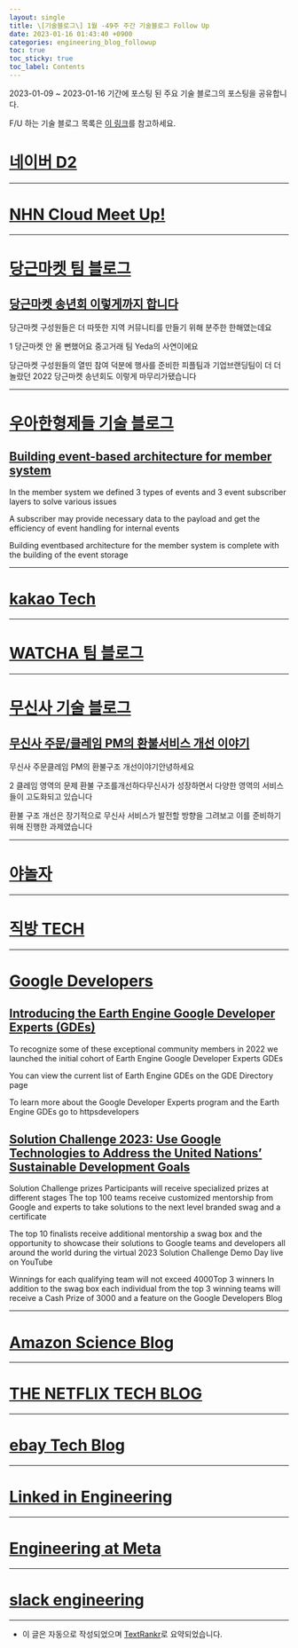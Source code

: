 ```yaml
---
layout: single
title: \[기술블로그\] 1월 -49주 주간 기술블로그 Follow Up
date: 2023-01-16 01:43:40 +0900
categories: engineering_blog_followup
toc: true
toc_sticky: true
toc_label: Contents
---
```


2023-01-09 ~ 2023-01-16 기간에 포스팅 된 주요 기술 블로그의 포스팅을 공유합니다.

F/U 하는 기술 블로그 목록은 [이 링크](https://cherrue.github.io/engineering_blog_followup/searchengine/FU-%EA%B8%B0%EC%88%A0-%EB%B8%94%EB%A1%9C%EA%B7%B8-%EB%AA%A9%EB%A1%9D/)를 참고하세요.

# [네이버 D2](https://d2.naver.com/d2.atom)

---



# [NHN Cloud Meet Up!](https://meetup.toast.com/rss)

---



# [당근마켓 팀 블로그](https://medium.com/feed/daangn)

## [당근마켓 송년회 이렇게까지 합니다](https://medium.com/daangn/%EB%8B%B9%EA%B7%BC%EB%A7%88%EC%BC%93-%EC%86%A1%EB%85%84%ED%9A%8C-%EC%9D%B4%EB%A0%87%EA%B2%8C%EA%B9%8C%EC%A7%80-%ED%95%A9%EB%8B%88%EB%8B%A4-ac0fb484eef8?source=rss----4505f82a2dbd---4)

 당근마켓 구성원들은 더 따뜻한 지역 커뮤니티를 만들기 위해 분주한 한해였는데요

 1 당근마켓 안 올 뻔했어요 중고거래 팀 Yeda의 사연이에요

 당근마켓 구성원들의 열띤 참여 덕분에 행사를 준비한 피플팀과 기업브랜딩팀이 더 더 놀랐던 2022 당근마켓 송년회도 이렇게 마무리가됐습니다

---



# [우아한형제들 기술 블로그](https://techblog.woowahan.com/feed/)

## [Building event-based architecture for member system](https://techblog.woowahan.com/10320/)

 In the member system we defined 3 types of events and 3 event subscriber layers to solve various issues

 A subscriber may provide necessary data to the payload and get the efficiency of event handling for internal events

 Building eventbased architecture for the member system is complete with the building of the event storage

---



# [kakao Tech](https://tech.kakao.com/feed/)

---



# [WATCHA 팀 블로그](https://medium.com/feed/watcha)

---



# [무신사 기술 블로그](https://medium.com/feed/musinsa-tech)

## [무신사 주문/클레임 PM의 환불서비스 개선 이야기](https://medium.com/musinsa-tech/%EB%AC%B4%EC%8B%A0%EC%82%AC-%EC%A3%BC%EB%AC%B8-%ED%81%B4%EB%A0%88%EC%9E%84-pm%EC%9D%98-%ED%99%98%EB%B6%88%EC%84%9C%EB%B9%84%EC%8A%A4-%EA%B0%9C%EC%84%A0-%EC%9D%B4%EC%95%BC%EA%B8%B0-4c0be58a5ca4?source=rss----f107b03c406e---4)

 무신사 주문클레임 PM의 환불구조 개선이야기안녕하세요

 2 클레임 영역의 문제 환불 구조를개선하다무신사가 성장하면서 다양한 영역의 서비스들이 고도화되고 있습니다

 환불 구조 개선은 장기적으로 무신사 서비스가 발전할 방향을 그려보고 이를 준비하기 위해 진행한 과제였습니다

---



# [야놀자](https://medium.com/feed/yanolja)

---



# [직방 TECH](https://medium.com/feed/zigbang)

---



# [Google Developers](https://developers.googleblog.com/feeds/posts/default?alt=rss)

## [Introducing the Earth Engine Google Developer Experts (GDEs)](http://developers.googleblog.com/2023/01/introducing-earth-engine-google-developer-experts.html)

 To recognize some of these exceptional community members in 2022 we launched the initial cohort of Earth Engine Google Developer Experts GDEs

 You can view the current list of Earth Engine GDEs on the GDE Directory page

 To learn more about the Google Developer Experts program and the Earth Engine GDEs go to httpsdevelopers

## [Solution Challenge 2023: Use Google Technologies to Address the United Nations’ Sustainable Development Goals](http://developers.googleblog.com/2023/01/solution-challenge-2023-use-google-technologies-address-united-nations-sustainable-development-goals.html)

  Solution Challenge prizes Participants will receive specialized prizes at different stages The top 100 teams receive customized mentorship from Google and experts to take solutions to the next level branded swag and a certificate

 The top 10 finalists receive additional mentorship a swag box and the opportunity to showcase their solutions to Google teams and developers all around the world during the virtual 2023 Solution Challenge Demo Day live on YouTube

 Winnings for each qualifying team will not exceed 4000Top 3 winners  In addition to the swag box each individual from the top 3 winning teams will receive a Cash Prize of 3000 and a feature on the Google Developers Blog

---



# [Amazon Science Blog](https://www.amazon.science/index.rss)

---



# [THE NETFLIX TECH BLOG](https://netflixtechblog.com/feed)

---



# [ebay Tech Blog](https://tech.ebayinc.com/rss)

---



# [Linked in Engineering](https://engineering.linkedin.com/blog.rss.html)

---



# [Engineering at Meta](https://engineering.fb.com/feed/)

---



# [slack engineering](https://slack.engineering/feed/)

---

* 이 글은 자동으로 작성되었으며 [TextRankr](https://github.com/theeluwin/textrankr)로 요약되었습니다.

